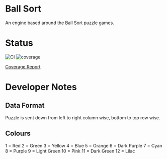 # Ball Sort

An engine based around the Ball Sort puzzle games.

# Status

![CI](https://github.com/stevehjohn/BallSort/actions/workflows/test.yml/badge.svg)
![coverage](https://stevehjohn.github.io/BallSort/badge_linecoverage.svg)

[Coverage Report](https://stevehjohn.github.io/BallSort/index.html)

# Developer Notes

## Data Format

Puzzle is sent down from left to right column wise, bottom to top row wise.

## Colours

1 = Red
2 = Green
3 = Yellow
4 = Blue
5 = Orange
6 = Dark Purple
7 = Cyan
8 = Purple
9 = Light Green
10 = Pink
11 = Dark Green
12 = Lilac
